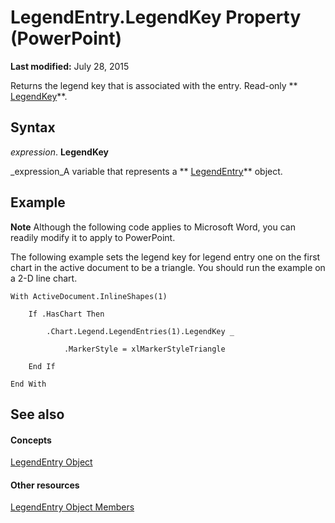 
# LegendEntry.LegendKey Property (PowerPoint)

 **Last modified:** July 28, 2015

Returns the legend key that is associated with the entry. Read-only  ** [LegendKey](98e8b9c3-b53e-9595-9389-6f92a6d730f4.md)**.

## Syntax

 _expression_. **LegendKey**

 _expression_A variable that represents a  ** [LegendEntry](c92ddccd-92a3-bec9-cdcd-efd82c77706b.md)** object.


## Example




 **Note**  Although the following code applies to Microsoft Word, you can readily modify it to apply to PowerPoint.

The following example sets the legend key for legend entry one on the first chart in the active document to be a triangle. You should run the example on a 2-D line chart.




```
With ActiveDocument.InlineShapes(1)

    If .HasChart Then

        .Chart.Legend.LegendEntries(1).LegendKey _

            .MarkerStyle = xlMarkerStyleTriangle

    End If

End With
```


## See also


#### Concepts


 [LegendEntry Object](c92ddccd-92a3-bec9-cdcd-efd82c77706b.md)
#### Other resources


 [LegendEntry Object Members](408ad572-e777-f74a-4ab9-d70b43901c7e.md)
